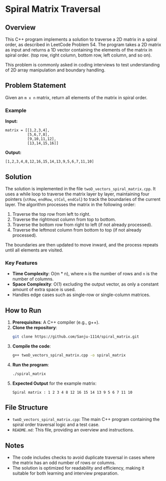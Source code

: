 # Spiral Matrix Traversal

## Overview
This C++ program implements a solution to traverse a 2D matrix in a spiral order, as described in LeetCode Problem 54. The program takes a 2D matrix as input and returns a 1D vector containing the elements of the matrix in spiral order. (top row, right column, bottom row, left column, and so on).

This problem is commonly asked in coding interviews to test understanding of 2D array manipulation and boundary handling.

## Problem Statement
Given an `m x n` matrix, return all elements of the matrix in spiral order.

### Example
**Input:**
```
matrix = [[1,2,3,4],
          [5,6,7,8],
          [9,10,11,12],
          [13,14,15,16]]
```
**Output:**
```
[1,2,3,4,8,12,16,15,14,13,9,5,6,7,11,10]
```

## Solution
The solution is implemented in the file `twoD_vectors_spiral_matrix.cpp`. It uses a while loop to traverse the matrix layer by layer, maintaining four pointers (`stRow`, `endRow`, `stCol`, `endCol`) to track the boundaries of the current layer. The algorithm processes the matrix in the following order:
1. Traverse the top row from left to right.
2. Traverse the rightmost column from top to bottom.
3. Traverse the bottom row from right to left (if not already processed).
4. Traverse the leftmost column from bottom to top (if not already processed).

The boundaries are then updated to move inward, and the process repeats until all elements are visited.

### Key Features
- **Time Complexity**: O(m * n), where `m` is the number of rows and `n` is the number of columns.
- **Space Complexity**: O(1) excluding the output vector, as only a constant amount of extra space is used.
- Handles edge cases such as single-row or single-column matrices.

## How to Run
1. **Prerequisites**: A C++ compiler (e.g., g++).
2. **Clone the repository**:
   ```bash
   git clone https://github.com/Sanju-1114/spiral_matrix.git

   ```
3. **Compile the code**:
   ```bash
   g++ twoD_vectors_spiral_matrix.cpp -o spiral_matrix
   ```
4. **Run the program**:
   ```bash
   ./spiral_matrix
   ```
5. **Expected Output** for the example matrix:
   ```
   Spiral matrix : 1 2 3 4 8 12 16 15 14 13 9 5 6 7 11 10
   ```

## File Structure
- `twoD_vectors_spiral_matrix.cpp`: The main C++ program containing the spiral order traversal logic and a test case.
- `README.md`: This file, providing an overview and instructions.

## Notes
- The code includes checks to avoid duplicate traversal in cases where the matrix has an odd number of rows or columns.
- The solution is optimized for readability and efficiency, making it suitable for both learning and interview preparation.